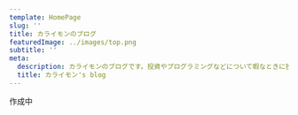 ```yaml
---
template: HomePage
slug: ''
title: カライモンのブログ
featuredImage: ../images/top.png
subtitle: ''
meta:
  description: カライモンのブログです。投資やプログラミングなどについて暇なときに投稿していこうと思います。
  title: カライモン's blog
---
```

作成中
